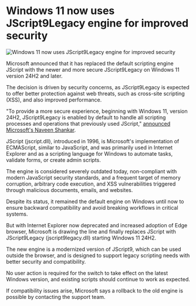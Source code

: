 # Windows 11 now uses JScript9Legacy engine for improved security

![Windows 11 now uses JScript9Legacy engine for improved security](https://www.bleepstatic.com/content/hl-images/2025/02/07/Windows-11.jpg)

Microsoft announced that it has replaced the default scripting engine JScript with the newer and more secure JScript9Legacy on Windows 11 version 24H2 and later.

The decision is driven by security concerns, as JScript9Legacy is expected to offer better protection against web threats, such as cross-site scripting (XSS), and also improved performance.

"To provide a more secure experience, beginning with Windows 11, version 24H2, JScript9Legacy is enabled by default to handle all scripting processes and operations that previously used JScript," [announced Microsoft's Naveen Shankar](https://techcommunity.microsoft.com/blog/windows-itpro-blog/jscript9legacy-scripting-engine-now-enabled-by-default/4431326).

JScript (jscript.dll), introduced in 1996, is Microsoft's implementation of ECMAScript, similar to JavaScript, and was primarily used in Internet Explorer and as a scripting language for Windows to automate tasks, validate forms, or create admin scripts.

The engine is considered severely outdated today, non-compliant with modern JavaScript security standards, and a frequent target of memory corruption, arbitrary code execution, and XSS vulnerabilities triggered through malicious documents, emails, and websites.

Despite its status, it remained the default engine on Windows until now to ensure backward compatibility and avoid breaking workflows in critical systems.

But with Internet Explorer now deprecated and increased adoption of Edge browser, Microsoft is drawing the line and finally replaces JScript with JScript9Legacy (jscript9legacy.dll) starting Windows 11 24H2.

The new engine is a modernized version of JScript9, which can be used outside the browser, and is designed to support legacy scripting needs with better security and compatibility.

No user action is required for the switch to take effect on the latest Windows version, and existing scripts should continue to work as expected.

If compatibility issues arise, Microsoft says a rollback to the old engine is possible by contacting the support team.
